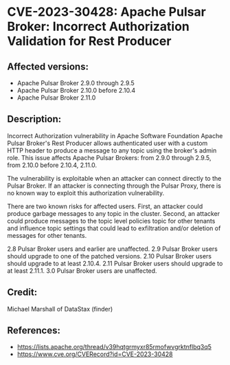 # CVE-2023-30428: Apache Pulsar Broker: Incorrect Authorization Validation for Rest Producer 

## Affected versions:

- Apache Pulsar Broker 2.9.0 through 2.9.5
- Apache Pulsar Broker 2.10.0 before 2.10.4
- Apache Pulsar Broker 2.11.0

## Description:

Incorrect Authorization vulnerability in Apache Software Foundation Apache Pulsar Broker's Rest Producer allows authenticated user with a custom HTTP header to produce a message to any topic using the broker's admin role.
This issue affects Apache Pulsar Brokers: from 2.9.0 through 2.9.5, from 2.10.0 before 2.10.4, 2.11.0.

The vulnerability is exploitable when an attacker can connect directly to the Pulsar Broker. If an attacker is connecting through the Pulsar Proxy, there is no known way to exploit this authorization vulnerability.

There are two known risks for affected users. First, an attacker could produce garbage messages to any topic in the cluster. Second, an attacker could produce messages to the topic level policies topic for other tenants and influence topic settings that could lead to exfiltration and/or deletion of messages for other tenants.

2.8 Pulsar Broker users and earlier are unaffected.
2.9 Pulsar Broker users should upgrade to one of the patched versions.
2.10 Pulsar Broker users should upgrade to at least 2.10.4.
2.11 Pulsar Broker users should upgrade to at least 2.11.1.
3.0 Pulsar Broker users are unaffected.

## Credit:

Michael Marshall of DataStax (finder)

## References:

- https://lists.apache.org/thread/v39hqtgrmyxr85rmofwvgrktnflbq3q5
- https://www.cve.org/CVERecord?id=CVE-2023-30428

